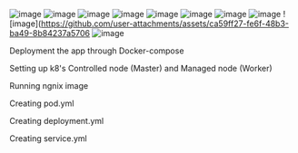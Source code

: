 ![image](https://github.com/user-attachments/assets/020d6d19-06df-46fd-8d31-ea110dd1ea7e)
![image](https://github.com/user-attachments/assets/bcfd2022-6ed3-46eb-9af2-48da1848462c)
![image](https://github.com/user-attachments/assets/407c81ed-b573-48e4-a310-d358cc9fe92e)
![image](https://github.com/user-attachments/assets/094fa8b4-4a19-480e-880e-2cf6e6d7b953)
![image](https://github.com/user-attachments/assets/304a3c2b-c42c-4eb8-8e0f-9d7f27a37347)
![image](https://github.com/user-attachments/assets/0a6f9d7a-4e78-4783-aff5-658ce591040d)
![image](https://github.com/user-attachments/assets/18255ccf-5902-43ce-a3aa-6d7f548cba51)
![image](https://github.com/user-attachments/assets/1279a024-cbd1-4bdd-84f9-bcf248698789)
![image](https://github.com/user-attachments/assets/ca59ff27-fe6f-48b3-ba49-8b84237a5706
![image](https://github.com/user-attachments/assets/7b6330be-aa94-473f-99a6-bdd9a020933c)







Deployment the app through Docker-compose




Setting up k8's Controlled node (Master) and Managed node (Worker)






Running ngnix image


Creating pod.yml




Creating deployment.yml




Creating service.yml










